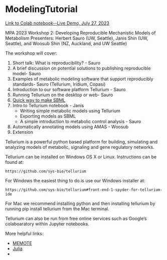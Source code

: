 # ModelingTutorial

[Link to Colab notebook--Live Demo, July 27, 2023](https://colab.research.google.com/drive/1Q7NN00HlnC5tL-rIDMw7QeR6B9obC_Rb?usp=sharing)

MPA 2023 Workshop 2: Developing Reproducible Mechanistic Models  of Metabolism 
Presenters: Herbert Sauro  (UW, Seattle), Janis Shin (UW, Seattle), and Woosub Shin (NZ, Auckland, and UW Seattle)

The workshop will cover:

1. Short talk: What is reproducibility?  - Sauro
2. A brief discussion on potential solutions to publishing reproducible model- Sauro
3. Examples of metabolic modeling software that support reproducibly standards- Sauro (Tellurium, Iridium, Copasi)
4. Introduction to our software platform Tellurium - Sauro
5. Running Tellurium on the desktop or web- Sauro
6. [Quick way to make SBML](https://sys-bio.github.io/makesbml/)
7. Intro to Tellurium notebook - Janis
    - Writing simple metabolic models using Tellurium
    - Exporting models as SBML
    - A simple introduction to metabolic control analysis - Sauro
8. Automatically annotating models using AMAS - Woosub
9. Extension

Tellurium is a powerful python based platform for building, simulating and analyzing models of metabolic, signaling and gene regulatory networks. 

Tellurium can be installed on Windows OS X or Linux. Instructions can be found at: 

    https://github.com/sys-bio/tellurium

For Windows the easiest thing to do is use our Windows installer at:

    https://github.com/sys-bio/tellurium#front-end-1-spyder-for-tellurium-ide

For Mac we recommend installing python and then installing tellurium by running pip install tellurium from the Mac terminal.

Tellurium can also be run from free online services such as Google’s colaboaratory within Jupyter notebooks.

More helpful links:
- [MEMOTE](https://www.nature.com/articles/s41587-020-0446-y)
- [Julia](https://julialang.org/)
- 



